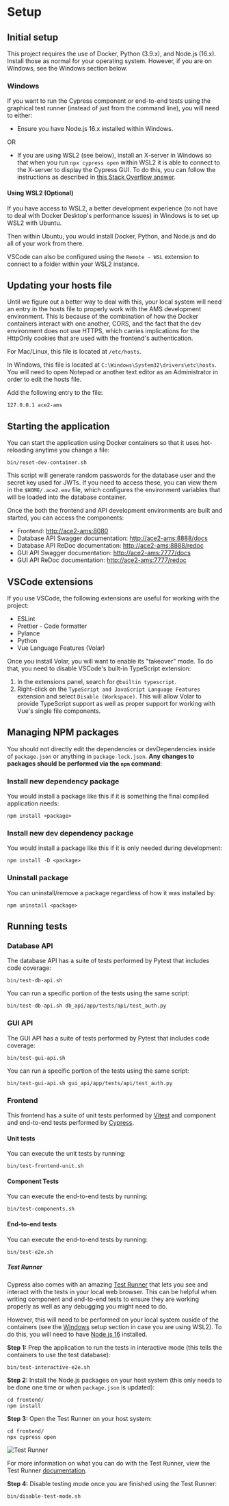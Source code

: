 # Setup

## Initial setup

This project requires the use of Docker, Python (3.9.x), and Node.js (16.x). Install those as normal for your operating system. However, if you are on Windows, see the Windows section below.

### Windows

If you want to run the Cypress component or end-to-end tests using the graphical test runner (instead of just from the command line), you will need to either:

- Ensure you have Node.js 16.x installed within Windows.

OR

- If you are using WSL2 (see below), install an X-server in Windows so that when you run `npx cypress open` within WSL2 it is able to connect to the X-server to display the Cypress GUI. To do this, you can follow the instructions as described in [this Stack Overflow answer](https://stackoverflow.com/a/61110604).

#### Using WSL2 (Optional)

If you have access to WSL2, a better development experience (to not have to deal with Docker Desktop's performance issues) in Windows is to set up WSL2 with Ubuntu.

Then within Ubuntu, you would install Docker, Python, and Node.js and do all of your work from there.

VSCode can also be configured using the `Remote - WSL` extension to connect to a folder within your WSL2 instance.

## Updating your hosts file

Until we figure out a better way to deal with this, your local system will need an entry in the hosts file to properly work with the AMS development environment. This is because of the combination of how the Docker containers interact with one another, CORS, and the fact that the dev environment does not use HTTPS, which carries implications for the HttpOnly cookies that are used with the frontend's authentication.

For Mac/Linux, this file is located at `/etc/hosts`.

In Windows, this file is located at `C:\Windows\System32\drivers\etc\hosts`. You will need to open Notepad or another text editor as an Administrator in order to edit the hosts file.

Add the following entry to the file:

```
127.0.0.1 ace2-ams
```

## Starting the application

You can start the application using Docker containers so that it uses hot-reloading anytime you change a file:

```
bin/reset-dev-container.sh
```

This script will generate random passwords for the database user and the secret key used for JWTs. If you need to access these, you can view them in the `$HOME/.ace2.env` file, which configures the environment variables that will be loaded into the database container.

Once the both the frontend and API development environments are built and started, you can access the components:

- Frontend: [http://ace2-ams:8080](http://ace2-ams:8080)
- Database API Swagger documentation: [http://ace2-ams:8888/docs](http://ace2-ams:8888/docs)
- Database API ReDoc documentation: [http://ace2-ams:8888/redoc](http://ace2-ams:8888/redoc)
- GUI API Swagger documentation: [http://ace2-ams:7777/docs](http://ace2-ams:7777/docs)
- GUI API ReDoc documentation: [http://ace2-ams:7777/redoc](http://ace2-ams:7777/redoc)

## VSCode extensions

If you use VSCode, the following extensions are useful for working with the project:

- ESLint
- Prettier - Code formatter
- Pylance
- Python
- Vue Language Features (Volar)

Once you install Volar, you will want to enable its "takeover" mode. To do that, you need to disable VSCode's built-in TypeScript extension:

1. In the extensions panel, search for `@builtin typescript`.
2. Right-click on the `TypeScript and JavaScript Language Features` extension and select `Disable (Workspace)`. This will allow Volar to provide TypeScript support as well as proper support for working with Vue's single file components.

## Managing NPM packages

You should not directly edit the dependencies or devDependencies inside of `package.json` or anything in `package-lock.json`. **Any changes to packages should be performed via the `npm` command**:

### Install new dependency package

You would install a package like this if it is something the final compiled application needs:

```
npm install <package>
```

### Install new dev dependency package

You would install a package like this if it is only needed during development:

```
npm install -D <package>
```

### Uninstall package

You can uninstall/remove a package regardless of how it was installed by:

```
npm uninstall <package>
```

## Running tests

### Database API

The database API has a suite of tests performed by Pytest that includes code coverage:

```
bin/test-db-api.sh
```

You can run a specific portion of the tests using the same script:

```
bin/test-db-api.sh db_api/app/tests/api/test_auth.py
```

### GUI API

The GUI API has a suite of tests performed by Pytest that includes code coverage:

```
bin/test-gui-api.sh
```

You can run a specific portion of the tests using the same script:

```
bin/test-gui-api.sh gui_api/app/tests/api/test_auth.py
```

### Frontend

This frontend has a suite of unit tests performed by [Vitest](https://vitest.dev/) and component and end-to-end tests performed by [Cypress](https://www.cypress.io/).

#### Unit tests

You can execute the unit tests by running:

```
bin/test-frontend-unit.sh
```

#### Component Tests

You can execute the end-to-end tests by running:

```
bin/test-components.sh
```

#### End-to-end tests

You can execute the end-to-end tests by running:

```
bin/test-e2e.sh
```

##### Test Runner

Cypress also comes with an amazing [Test Runner](https://docs.cypress.io/guides/core-concepts/test-runner) that lets you see and interact with the tests in your local web browser. This can be helpful when writing component and end-to-end tests to ensure they are working properly as well as any debugging you might need to do.

However, this will need to be performed on your local system ouside of the containers (see the [Windows](./index.md#windows) setup section in case you are using WSL2). To do this, you will need to have [Node.js 16](https://nodejs.org/en/download/current/) installed.

**Step 1:** Prep the application to run the tests in interactive mode (this tells the containers to use the test database):

```
bin/test-interactive-e2e.sh
```

**Step 2:** Install the Node.js packages on your host system (this only needs to be done one time or when `package.json` is updated):

```
cd frontend/
npm install
```

**Step 3:** Open the Test Runner on your host system:

```
cd frontend/
npx cypress open
```

![Test Runner](gui/test-runner.png)

For more information on what you can do with the Test Runner, view the Test Runner [documentation](https://docs.cypress.io/guides/core-concepts/test-runner).

**Step 4:** Disable testing mode once you are finished using the Test Runner:

```
bin/disable-test-mode.sh
```
